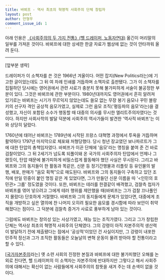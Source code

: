 ```yaml
---
title: 바뵈프 - 역사 최초의 혁명적 사회주의 단체 창립자 
layout: post
author: 안형우
comment_issue_id: 1
---
```


아래 인용은 [《사회주의의 두 가지 전통》(핼 드레이퍼, 노동자연대)][책주소] 옮긴이 머리말의 일부를 가져온 것이다. 바뵈프에 대한 상세한 한글 자료가 웹상에 없는 것이 안타까워 올려 둔다.

[책주소]: https://workerssolidarity.org/?book=사회주의의-두-가지-전통

---

[앞부분 생략]

드레이퍼가 이 소책자를 쓴 것은 1966년 겨울이다. 어떤 잡지(New Politics라는)에 기고한 글이었는데도 그 뒤 여 차례 인쇄를 거듭하며 소책자로 출판됐다. 그가 이 소책자를 집필하던 당시에는 영어권에서 관련 사료가 충분치 못해 불가피하게 서술이 불공정한 부분이 있다. 그것은 바뵈프에 관한 부분이다. 1980년대까지도 영어권에서 흔히 알려져 있기로는 바뵈프는 시기가 무르익지 않았는데도 쓸모 없는 무장 봉기 음모나 꾸민 블랑키의 선구자 격인 공상적 음모가였고, 실제로 그런 음모 조직('평등파의 음모'라는)을 결성했고, 자신이 포함된 소수가 행동할 때 대중의 의사를 무시한 엘리트주의자였다는 것이다. 하지만 사회사학의 발달 덕분에 사회주의 역사가들이 발견한 '역사적 바뵈프'는 이와 상당히 달랐다.

1760년에 태어난 바뵈프는 1789년에 시작된 프랑스 대혁명 과정에서 투옥을 거듭하며 활약하다 1797년 마지막으로 체포돼 처형당했다. 당시 청년 장교였던 보나파르트가 그에 대한 탄압의 총책임자였다. 바뵈프가 이끈 단체에 '음모'라는 명칭을 붙여 준 건 바로 검찰이었다. 그 뒤 2세기가 넘도록 되풀이돼 온 국가의 사회주의자 탄압에서 언제나 그랬듯이, 탄압 때문에 불가피하게 비밀스럽게 활동해야 했던 사실은 무시된다. 그리고 바뵈프와 그의 동지들이 한 활동과 똑같은, 신문 등 정기간행물과 리플릿 등 유인물의 발행, 배포, 판매가 "음모 획책"으로 매도된다. 바뵈프와 그의 동지들이 구축하고 있던 조직에 만일 민중이 붙인 명칭 같은 게 있었다면, 그가 만들던 신문 이름을 따 '&lt;인민의 호민관> 그룹' 정도였을 것이다. 또한, 바뵈프는 테러를 한결같이 배격했고, 검찰측 첩자가 바뵈프를 엮어 넣으려고 그에게 테러 행위를 제안했을 때(바뵈프는 그가 검찰 끄나풀인지 몰랐다) 단호하게 거절했다. 바뵈프와 그의 동지들에게 문제가 있었다면, 대중에게 조직을 개방하고 싶은 열의에 찬 나머지 오히려 필요한 음모를 경시함에 따라 보안이 취약해졌다는 점이다. 그 덕분에 검찰측 증거가 사료로 풍부하게 남아 있는 것이다. 

그럼에도 바뵈프는 창의성 있는 사상가였고, 재능 있는 조직가였다. 그리고 그가 창립한 단체는 역사상 최초의 혁명적 사회주의 단체였다. 그의 강령이 아직 자본주의적 생산력이 발달하기 전에 제출됐다는 점에서 '공상적'이었던 건 사실이지만, 그 강령이 내포한 민주적 정신과 그가 조직한 활동들은 오늘날의 변혁 운동이 물려 받아야 할 전통이라고 할 수 있다.

[[국가자본주의](http://wspaper.org/cse?keyword=국가자본주의)라는] 옛 소련 사회의 진정한 본질과 바뵈프에 대한 불가피했던 오해를 논외로 친다면, 핼 드레이퍼의 이 소책자는 자본주의에 반대하지만 그렇다고 해서 사회주의에 대해서는 확신이 없는 사람들에게 사회주의의 참뜻을 새겨 주는 데 손색이 없을 것이다. 